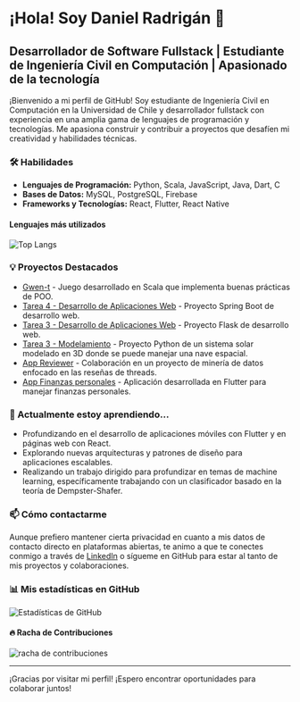 # ¡Hola! Soy Daniel Radrigán 👋

## Desarrollador de Software Fullstack | Estudiante de Ingeniería Civil en Computación | Apasionado de la tecnología

¡Bienvenido a mi perfil de GitHub! Soy estudiante de Ingeniería Civil en Computación en la Universidad de Chile y desarrollador fullstack con experiencia en una amplia gama de lenguajes de programación y tecnologías. Me apasiona construir y contribuir a proyectos que desafíen mi creatividad y habilidades técnicas.

### 🛠 Habilidades
- **Lenguajes de Programación:** Python, Scala, JavaScript, Java, Dart, C
- **Bases de Datos:** MySQL, PostgreSQL, Firebase
- **Frameworks y Tecnologías:** React, Flutter, React Native

#### Lenguajes más utilizados
![Top Langs](https://github-readme-stats.vercel.app/api/top-langs/?username=DR-Barros&layout=compact&theme=tokyonight&langs_count=10&hide=Jupyter%20Notebook)

### 💡 Proyectos Destacados
- [Gwen-t](https://github.com/DR-Barros/gwen-t-DR-Barros) - Juego desarrollado en Scala que implementa buenas prácticas de POO.
- [Tarea 4 - Desarrollo de Aplicaciones Web](https://github.com/DR-Barros/Tarea4-DesarrolloDeAplicacionesWeb) - Proyecto Spring Boot de desarrollo web.
- [Tarea 3 - Desarrollo de Aplicaciones Web](https://github.com/DR-Barros/Tarea3-DesarrolloDeAplicacionesWeb) - Proyecto Flask de desarrollo web.
- [Tarea 3 - Modelamiento](https://github.com/DR-Barros/tarea3-modelamiento) - Proyecto Python de un sistema solar modelado en 3D donde se puede manejar una nave espacial.
- [App Reviewer](https://github.com/MartinEBravo/App-Reviewer) - Colaboración en un proyecto de minería de datos enfocado en las reseñas de threads.
- [App Finanzas personales](https://github.com/DR-Barros/appFinanzas) - Aplicación desarrollada en Flutter para manejar finanzas personales.

### 🌱 Actualmente estoy aprendiendo...
- Profundizando en el desarrollo de aplicaciones móviles con Flutter y en páginas web con React.
- Explorando nuevas arquitecturas y patrones de diseño para aplicaciones escalables.
- Realizando un trabajo dirigido para profundizar en temas de machine learning, específicamente trabajando con un clasificador basado en la teoría de Dempster-Shafer.

### 📫 Cómo contactarme
Aunque prefiero mantener cierta privacidad en cuanto a mis datos de contacto directo en plataformas abiertas, te animo a que te conectes conmigo a través de [LinkedIn](https://www.linkedin.com/in/danielradriganbarros) o sígueme en GitHub para estar al tanto de mis proyectos y colaboraciones.

### 📊 Mis estadísticas en GitHub

![Estadísticas de GitHub](https://github-readme-stats.vercel.app/api?username=DR-Barros&show_icons=true&theme=tokyonight)

#### 🔥 Racha de Contribuciones
![racha de contribuciones](https://github-readme-streak-stats.herokuapp.com/?user=DR-Barros&theme=tokyonight)

---

¡Gracias por visitar mi perfil! ¡Espero encontrar oportunidades para colaborar juntos!
